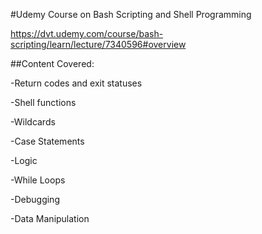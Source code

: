 #Udemy Course on Bash Scripting and Shell Programming

https://dvt.udemy.com/course/bash-scripting/learn/lecture/7340596#overview


##Content Covered:

-Return codes and exit statuses

-Shell functions

-Wildcards

-Case Statements

-Logic

-While Loops

-Debugging

-Data Manipulation
